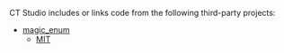 CT Studio includes or links code from the following third-party projects:

- [magic_enum](https://github.com/Neargye/magic_enum)
  - [MIT](https://github.com/Neargye/magic_enum/blob/78664d926310c84b877c95fa2c3c51958c63adfb/LICENSE)
